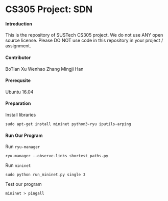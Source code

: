 # CS305 Project: SDN

#### Introduction

This is the repository of SUSTech CS305 project. 
We do not use ANY open source license.
Please DO NOT use code in this repository in your project / assignment.  

#### Contributor

BoTian Xu
Wenhao Zhang
Mingji Han

#### Prerequsite

Ubuntu 16.04

#### Preparation

Install libraries

```
sudo apt-get install mininet python3-ryu iputils-arping
```


#### Run Our Program
Run `ryu-manager`
```
ryu-manager --observe-links shortest_paths.py

```
Run `mininet`

```
sudo python run_mininet.py single 3
```
Test our program

```
mininet > pingall
```
